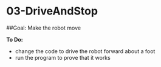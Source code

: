 # 03-DriveAndStop
##Goal:  Make the robot move 

**To Do:**
* change the code to drive the robot forward about a foot
* run the program to prove that it works
